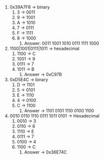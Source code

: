 
1. 0х39A7F8 -> binary
    1. 3 -> 0011
    2. 9 -> 1001
    3. A -> 1010
    4. 7 -> 0111
    5. F -> 1111
    6. 8 -> 1000
        1. Answer: 0011 1001 1010 0111 1111 1000
2. 1100|1001|0111|1011 -> hexadecimal
    1. 1100 -> C
    2. 1001 -> 9
    3. 0111 -> 7
    4. 1011 -> B
        1. Answer -> 0xC97B
3. 0xD5E4C -> binary
    1. D -> 1101
    2. 5 -> 0101
    3. E -> 1110
    4. 4 -> 0100
    5. C -> 1100
        1. Answer -> 1101 0101 1110 0100 1100
4. 0010 0110 1110 0111 1011 0101 -> Hexadecimal
    1. 0010 -> 3
    2. 0110 -> 6
    3. 1110 -> E
    4. 0111 -> 7
    5. 0100 -> 4
    6. 1100 -> C
        1. Answer -> 0x36E74C
